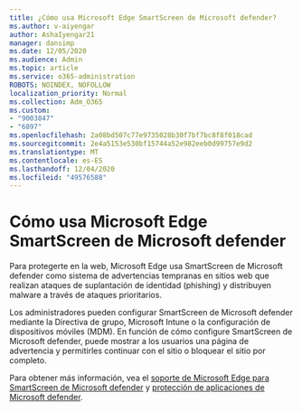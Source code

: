 ```yaml
---
title: ¿Cómo usa Microsoft Edge SmartScreen de Microsoft defender?
ms.author: v-aiyengar
author: AshaIyengar21
manager: dansimp
ms.date: 12/05/2020
ms.audience: Admin
ms.topic: article
ms.service: o365-administration
ROBOTS: NOINDEX, NOFOLLOW
localization_priority: Normal
ms.collection: Adm_O365
ms.custom:
- "9003847"
- "6897"
ms.openlocfilehash: 2a08bd507c77e9735028b30f7bf7bc8f8f018cad
ms.sourcegitcommit: 2e4a5153e530bf15744a52e982eeb0d99757e9d2
ms.translationtype: MT
ms.contentlocale: es-ES
ms.lasthandoff: 12/04/2020
ms.locfileid: "49576588"
---
```

# <a name="how-microsoft-edge-uses-microsoft-defender-smartscreen"></a>Cómo usa Microsoft Edge SmartScreen de Microsoft defender

Para protegerte en la web, Microsoft Edge usa SmartScreen de Microsoft defender como sistema de advertencias tempranas en sitios web que realizan ataques de suplantación de identidad (phishing) y distribuyen malware a través de ataques prioritarios.

Los administradores pueden configurar SmartScreen de Microsoft defender mediante la Directiva de grupo, Microsoft Intune o la configuración de dispositivos móviles (MDM). En función de cómo configure SmartScreen de Microsoft defender, puede mostrar a los usuarios una página de advertencia y permitirles continuar con el sitio o bloquear el sitio por completo.

Para obtener más información, vea el [soporte de Microsoft Edge para SmartScreen de Microsoft defender](https://go.microsoft.com/fwlink/?linkid=2133081) y [protección de aplicaciones de Microsoft defender](https://go.microsoft.com/fwlink/?linkid=2132839).